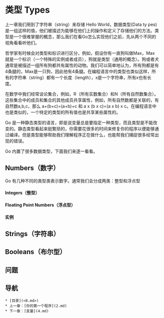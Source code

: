 # 类型 Types

上一章我们用到了字符串（string）来存储 Hello World，数据类型(Data ty pes)是一组这样的值，他们被描述为能够在他们上的操作和定义了存储他们的方法。类型是一个很难掌握的概念，那么我们在看Go怎么实现他们之前，先从两个不同的视角看看听他们。

哲学家有时候会对类型和标识进行区分，例如，假设你有一直狗叫做Max，Max就是一个标识（一个特殊的实例或者成员），狗就是类型（通用的概念）。狗或者犬通常是被描述一组所有狗都共有属性的动物。我们可以简单地认为，所有狗都是有4条腿的，Max是一只狗，因此他有4条腿。在编程语言中的类型也类似这样，所有的字符串（string）都有一个长度（length），x是一个字符串，所有x也有长度。

在数学中我们经常谈论集合，例如，R（所有实数集合）和N（所有自然数集合）。这些集合中的成员和集合的其他成员共享属性，例如，所有自然数都是关联的，有自然数a,b,c，那么 a+(b+c)=(a+b)+c 和 a x (b x c)=(a x b) x c。在编程语言中也是类似的，一个特定的类型的所有值也是共享某些属性的。

Go 是一种静态类型的语言，即是说变量总是要指定一种类型，而且类型是不能改变的。静态类型看起来挺繁琐的，你需要花很多的时间来修复你的程序以便能够通过编译。但是类型能够帮助我们理解程序正在做什么，也能帮我们捕捉很多经常出现的错误。

Go 内置了很多数据类型，下面我们来逐一看看。

## Numbers（数字）

Go 有几种不同的类型类表示数字。通常我们会分成两类：整型和浮点型

#### Integers（整型）

#### Floating Point Numbers（浮点型）

#### 实例

## Strings（字符串）

## Booleans（布尔型）

## 问题

## 导航
	* [目录](<0.md>)
	* 上一章：[你的第一个程序](2.md)
	* 下一章：[变量](4.md)